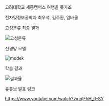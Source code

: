 고려대학교 세종캠퍼스 여행을 못가조

전자및정보공학과 최우석, 김주환, 임바울


고성분류 최종 결과

![고성분류](https://user-images.githubusercontent.com/37106871/153531959-d2f5198a-ab64-4c49-aa00-f085f7b3fec8.PNG)

신경망 모델

![modek](https://user-images.githubusercontent.com/37106871/153532029-3af86252-b4f8-4e0e-a696-61713b4a5051.PNG)

학습 결과

![결과율](https://user-images.githubusercontent.com/37106871/153532176-f6209018-fa8e-4fe4-a015-97598c3c743a.PNG)

유튜브 발표 링크

https://www.youtube.com/watch?v=iqIFhH_0-SY
